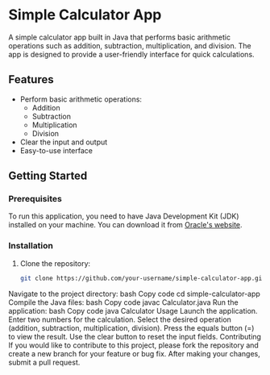 # Simple Calculator App

A simple calculator app built in Java that performs basic arithmetic operations such as addition, subtraction, multiplication, and division. The app is designed to provide a user-friendly interface for quick calculations.

## Features

- Perform basic arithmetic operations:
  - Addition
  - Subtraction
  - Multiplication
  - Division
- Clear the input and output
- Easy-to-use interface

## Getting Started

### Prerequisites

To run this application, you need to have Java Development Kit (JDK) installed on your machine. You can download it from [Oracle's website](https://www.oracle.com/java/technologies/javase-jdk11-downloads.html).

### Installation

1. Clone the repository:
   ```bash
   git clone https://github.com/your-username/simple-calculator-app.git
Navigate to the project directory:
bash
Copy code
cd simple-calculator-app
Compile the Java files:
bash
Copy code
javac Calculator.java
Run the application:
bash
Copy code
java Calculator
Usage
Launch the application.
Enter two numbers for the calculation.
Select the desired operation (addition, subtraction, multiplication, division).
Press the equals button (=) to view the result.
Use the clear button to reset the input fields.
Contributing
If you would like to contribute to this project, please fork the repository and create a new branch for your feature or bug fix. After making your changes, submit a pull request.
